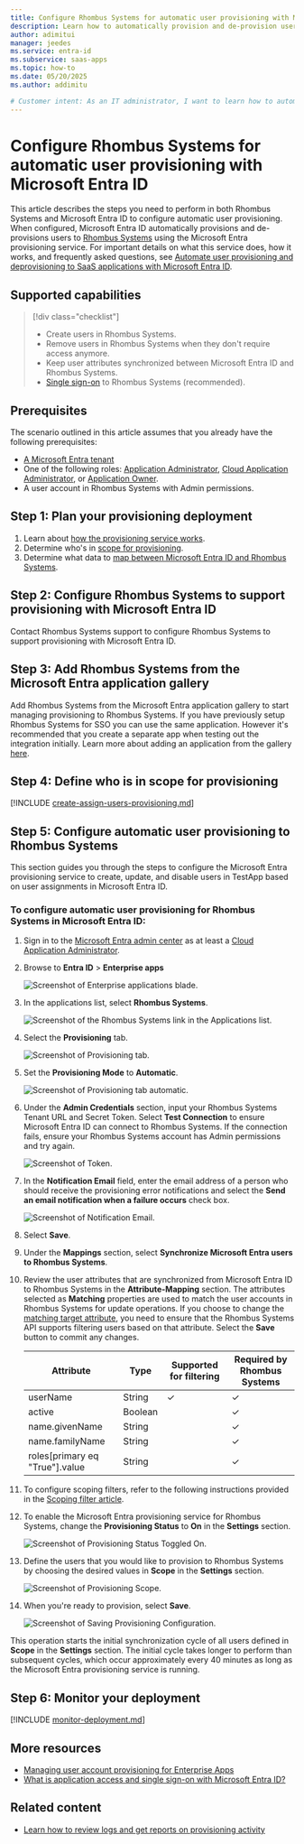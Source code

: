 ```yaml
---
title: Configure Rhombus Systems for automatic user provisioning with Microsoft Entra ID
description: Learn how to automatically provision and de-provision user accounts from Microsoft Entra ID to Rhombus Systems.
author: adimitui
manager: jeedes
ms.service: entra-id
ms.subservice: saas-apps
ms.topic: how-to
ms.date: 05/20/2025
ms.author: addimitu

# Customer intent: As an IT administrator, I want to learn how to automatically provision and deprovision user accounts from Microsoft Entra ID to Rhombus Systems so that I can streamline the user management process and ensure that users have the appropriate access to Rhombus Systems.
---
```


# Configure Rhombus Systems for automatic user provisioning with Microsoft Entra ID

This article describes the steps you need to perform in both Rhombus Systems and Microsoft Entra ID to configure automatic user provisioning. When configured, Microsoft Entra ID automatically provisions and de-provisions users to [Rhombus Systems](https://www.rhombussystems.com/) using the Microsoft Entra provisioning service. For important details on what this service does, how it works, and frequently asked questions, see [Automate user provisioning and deprovisioning to SaaS applications with Microsoft Entra ID](~/identity/app-provisioning/user-provisioning.md). 


## Supported capabilities
> [!div class="checklist"]
> * Create users in Rhombus Systems.
> * Remove users in Rhombus Systems when they don't require access anymore.
> * Keep user attributes synchronized between Microsoft Entra ID and Rhombus Systems.
> * [Single sign-on](rhombus-systems-tutorial.md) to Rhombus Systems (recommended).

## Prerequisites

The scenario outlined in this article assumes that you already have the following prerequisites:

* [A Microsoft Entra tenant](~/identity-platform/quickstart-create-new-tenant.md) 
* One of the following roles: [Application Administrator](/entra/identity/role-based-access-control/permissions-reference#application-administrator), [Cloud Application Administrator](/entra/identity/role-based-access-control/permissions-reference#cloud-application-administrator), or [Application Owner](/entra/fundamentals/users-default-permissions#owned-enterprise-applications).
* A user account in Rhombus Systems with Admin permissions.

## Step 1: Plan your provisioning deployment
1. Learn about [how the provisioning service works](~/identity/app-provisioning/user-provisioning.md).
1. Determine who's in [scope for provisioning](~/identity/app-provisioning/define-conditional-rules-for-provisioning-user-accounts.md).
1. Determine what data to [map between Microsoft Entra ID and Rhombus Systems](~/identity/app-provisioning/customize-application-attributes.md).

<a name='step-2-configure-rhombus-systems-to-support-provisioning-with-azure-ad'></a>

## Step 2: Configure Rhombus Systems to support provisioning with Microsoft Entra ID
Contact Rhombus Systems support to configure Rhombus Systems to support provisioning with Microsoft Entra ID.

<a name='step-3-add-rhombus-systems-from-the-azure-ad-application-gallery'></a>

## Step 3: Add Rhombus Systems from the Microsoft Entra application gallery

Add Rhombus Systems from the Microsoft Entra application gallery to start managing provisioning to Rhombus Systems. If you have previously setup Rhombus Systems for SSO you can use the same application. However it's recommended that you create a separate app when testing out the integration initially. Learn more about adding an application from the gallery [here](~/identity/enterprise-apps/add-application-portal.md). 

## Step 4: Define who is in scope for provisioning 

[!INCLUDE [create-assign-users-provisioning.md](~/identity/saas-apps/includes/create-assign-users-provisioning.md)]

## Step 5: Configure automatic user provisioning to Rhombus Systems 

This section guides you through the steps to configure the Microsoft Entra provisioning service to create, update, and disable users in TestApp based on user assignments in Microsoft Entra ID.

<a name='to-configure-automatic-user-provisioning-for-rhombus-systems-in-azure-ad'></a>

### To configure automatic user provisioning for Rhombus Systems in Microsoft Entra ID:

1. Sign in to the [Microsoft Entra admin center](https://entra.microsoft.com) as at least a [Cloud Application Administrator](~/identity/role-based-access-control/permissions-reference.md#cloud-application-administrator).
1. Browse to **Entra ID** > **Enterprise apps**

	![Screenshot of Enterprise applications blade.](common/enterprise-applications.png)

1. In the applications list, select **Rhombus Systems**.

	![Screenshot of the Rhombus Systems link in the Applications list.](common/all-applications.png)

1. Select the **Provisioning** tab.

	![Screenshot of Provisioning tab.](common/provisioning.png)

1. Set the **Provisioning Mode** to **Automatic**.

	![Screenshot of Provisioning tab automatic.](common/provisioning-automatic.png)

1. Under the **Admin Credentials** section, input your Rhombus Systems Tenant URL and Secret Token. Select **Test Connection** to ensure Microsoft Entra ID can connect to Rhombus Systems. If the connection fails, ensure your Rhombus Systems account has Admin permissions and try again.

 	![Screenshot of Token.](common/provisioning-testconnection-tenanturltoken.png)

1. In the **Notification Email** field, enter the email address of a person who should receive the provisioning error notifications and select the **Send an email notification when a failure occurs** check box.

	![Screenshot of Notification Email.](common/provisioning-notification-email.png)

1. Select **Save**.

1. Under the **Mappings** section, select **Synchronize Microsoft Entra users to Rhombus Systems**.

1. Review the user attributes that are synchronized from Microsoft Entra ID to Rhombus Systems in the **Attribute-Mapping** section. The attributes selected as **Matching** properties are used to match the user accounts in Rhombus Systems for update operations. If you choose to change the [matching target attribute](~/identity/app-provisioning/customize-application-attributes.md), you need to ensure that the Rhombus Systems API supports filtering users based on that attribute. Select the **Save** button to commit any changes.

   |Attribute|Type|Supported for filtering|Required by Rhombus Systems|
   |---|---|---|---|
   |userName|String|&check;|&check;
   |active|Boolean||&check;
   |name.givenName|String||&check;
   |name.familyName|String||&check;
   |roles[primary eq "True"].value|String||&check;

1. To configure scoping filters, refer to the following instructions provided in the [Scoping filter  article](~/identity/app-provisioning/define-conditional-rules-for-provisioning-user-accounts.md).

1. To enable the Microsoft Entra provisioning service for Rhombus Systems, change the **Provisioning Status** to **On** in the **Settings** section.

	![Screenshot of Provisioning Status Toggled On.](common/provisioning-toggle-on.png)

1. Define the users that you would like to provision to Rhombus Systems by choosing the desired values in **Scope** in the **Settings** section.

	![Screenshot of Provisioning Scope.](common/provisioning-scope.png)

1. When you're ready to provision, select **Save**.

	![Screenshot of Saving Provisioning Configuration.](common/provisioning-configuration-save.png)

This operation starts the initial synchronization cycle of all users defined in **Scope** in the **Settings** section. The initial cycle takes longer to perform than subsequent cycles, which occur approximately every 40 minutes as long as the Microsoft Entra provisioning service is running. 

## Step 6: Monitor your deployment

[!INCLUDE [monitor-deployment.md](~/identity/saas-apps/includes/monitor-deployment.md)]

## More resources

* [Managing user account provisioning for Enterprise Apps](~/identity/app-provisioning/configure-automatic-user-provisioning-portal.md)
* [What is application access and single sign-on with Microsoft Entra ID?](~/identity/enterprise-apps/what-is-single-sign-on.md)

## Related content

* [Learn how to review logs and get reports on provisioning activity](~/identity/app-provisioning/check-status-user-account-provisioning.md)
